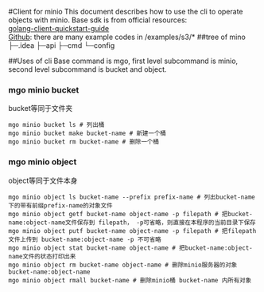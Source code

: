 #Client for minio
  This document describes how to use the cli to operate objects with minio.
  Base sdk is from official resources:  
  [golang-client-quickstart-guide](https://docs.min.io/docs/golang-client-quickstart-guide.html)     
  [Github](https://github.com/minio/minio-go): there are many example codes in /examples/s3/*
##tree of mino
    ├─.idea
    ├─api
    ├─cmd
    └─config

##Uses of cli
Base command is mgo, first level subcommand is minio, second level subcommand is bucket and object.
### mgo minio bucket 
bucket等同于文件夹

    mgo minio bucket ls # 列出桶
    mgo minio bucket make bucket-name # 新建一个桶
    mgo minio bucket rm bucket-name # 删除一个桶

### mgo minio object
object等同于文件本身

    mgo minio object ls bucket-name --prefix prefix-name # 列出bucket-name下的带有前缀prefix-name的对象文件
    mgo minio object getf bucket-name object-name -p filepath # 把bucket-name:object-name文件保存到 filepath， -p可省略，则直接在本程序的当前目录下保存
    mgo minio object putf bucket-name object-name -p filepath # 把filepath文件上传到 bucket-name:object-name -p 不可省略
    mgo minio object stat bucket-name object-name # 把bucket-name:object-name文件的状态打印出来
    mgo minio object rm bucket-name object-name # 删除minio服务器的对象bucket-name:object-name
    mgo minio object rmall bucket-name # 删除minio桶 bucket-name 内所有对象






